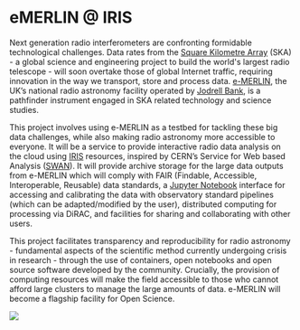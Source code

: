 # eMERLIN @ IRIS

Next generation radio interferometers are confronting formidable technological challenges. Data rates from the [Square Kilometre Array](https://www.skatelescope.org/) (SKA) - a global science and engineering project to build the world's largest radio telescope - will soon overtake those of global Internet traffic, requiring innovation in the way we transport, store and process data. [e-MERLIN](http://www.e-merlin.ac.uk/), the UK’s national radio astronomy facility operated by [Jodrell Bank](http://www.jodrellbank.manchester.ac.uk/), is a pathfinder instrument engaged in SKA related technology and science studies. 

This project involves using e-MERLIN as a testbed for tackling these big data challenges, while also making radio astronomy more accessible to everyone. It will be a service to provide interactive radio data analysis on the cloud using [IRIS](https://www.iris.ac.uk/) resources, inspired by CERN’s Service for Web based Analysis ([SWAN](https://swan.web.cern.ch/)). It will provide archive storage for the large data outputs from e-MERLIN which will comply with FAIR (Findable, Accessible, Interoperable, Reusable) data standards, a [Jupyter Notebook](https://jupyter.org/) interface for accessing and calibrating the data with observatory standard pipelines (which can be adapted/modified by the user), distributed computing for processing via DiRAC, and facilities for sharing and collaborating with other users. 

This project facilitates transparency and reproducibility for radio astronomy - fundamental aspects of the scientific method currently undergoing crisis in research - through the use of containers, open notebooks and open source software developed by the community. Crucially, the provision of computing resources will make the field accessible to those who cannot afford large clusters to manage the large amounts of data. e-MERLIN will become a flagship facility for Open Science.

![](http://www.e-merlin.ac.uk/medialibrary/emerlin3b.png)
